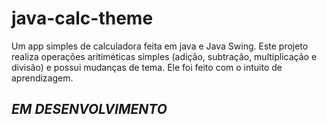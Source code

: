 # java-calc-theme
Um app simples de calculadora feita em java e Java Swing. Este projeto realiza operações aritiméticas simples (adição, subtração, multiplicação e divisão) e possui mudanças de tema. Ele foi feito com o intuito de aprendizagem.

## *EM DESENVOLVIMENTO*
